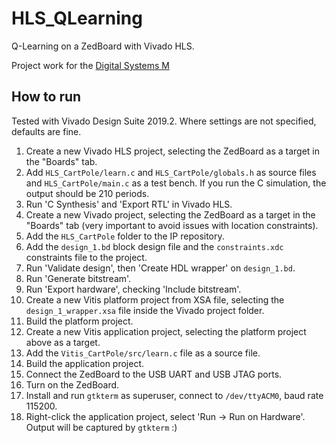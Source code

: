 # HLS_QLearning

Q-Learning on a ZedBoard with Vivado HLS. 

Project work for the [Digital Systems M](https://www.unibo.it/en/teaching/course-unit-catalogue/course-unit/2020/385380)

## How to run

Tested with Vivado Design Suite 2019.2. Where settings are not specified, defaults are fine. 

1. Create a new Vivado HLS project, selecting the ZedBoard as a target in the "Boards" tab.
2. Add `HLS_CartPole/learn.c` and `HLS_CartPole/globals.h` as source files and `HLS_CartPole/main.c` as a test bench. If you run the C simulation, the output should be 210 periods.
3. Run 'C Synthesis' and 'Export RTL' in Vivado HLS.
4. Create a new Vivado project, selecting the ZedBoard as a target in the "Boards" tab (very important to avoid issues with location constraints).
5. Add the `HLS_CartPole` folder to the IP repository.
6. Add the `design_1.bd` block design file and the `constraints.xdc` constraints file to the project.
7. Run 'Validate design', then 'Create HDL wrapper' on `design_1.bd`.
8. Run 'Generate bitstream'.
9. Run 'Export hardware', checking 'Include bitstream'.
10. Create a new Vitis platform project from XSA file, selecting the `design_1_wrapper.xsa` file inside the Vivado project folder.
11. Build the platform project.
12. Create a new Vitis application project, selecting the platform project above as a target. 
13. Add the `Vitis_CartPole/src/learn.c` file as a source file. 
14. Build the application project. 
15. Connect the ZedBoard to the USB UART and USB JTAG ports. 
16. Turn on the ZedBoard.
17. Install and run `gtkterm` as superuser, connect to `/dev/ttyACM0`, baud rate 115200.
18. Right-click the application project, select 'Run -> Run on Hardware'. Output will be captured by `gtkterm` :)
